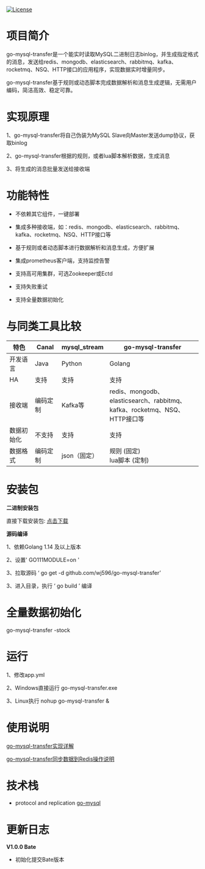 [![License](https://img.shields.io/badge/license-Apache%202-4EB1BA.svg)](https://www.apache.org/licenses/LICENSE-2.0.html)

# 项目简介

go-mysql-transfer是一个能实时读取MySQL二进制日志binlog，并生成指定格式的消息，发送给redis、mongodb、elasticsearch、rabbitmq、kafka、rocketmq、NSQ、HTTP接口的应用程序，实现数据实时增量同步。

go-mysql-transfer基于规则或动态脚本完成数据解析和消息生成逻辑，无需用户编码，简洁高效、稳定可靠。

# 实现原理

1、go-mysql-transfer将自己伪装为MySQL Slave向Master发送dump协议，获取binlog

2、go-mysql-transfer根据的规则，或者lua脚本解析数据，生成消息

3、将生成的消息批量发送给接收端

# 功能特性

- 不依赖其它组件，一键部署

- 集成多种接收端，如：redis、mongodb、elasticsearch、rabbitmq、kafka、rocketmq、NSQ、HTTP接口等

- 基于规则或者动态脚本进行数据解析和消息生成，方便扩展

- 集成prometheus客户端，支持监控告警

- 支持高可用集群，可选Zookeeper或Ectd

- 支持失败重试

- 支持全量数据初始化

# 与同类工具比较

| 特色       | Canal      | mysql_stream | go-mysql-transfer                                            |
| ---------- | ---------- | ------------ | ------------------------------------------------------------ |
| 开发语言   | Java       | Python       | Golang                                                       |
| HA         | 支持       | 支持         | 支持                                                         |
| 接收端   | 编码定制 | Kafka等      | redis、mongodb、elasticsearch、rabbitmq、<br />kafka、rocketmq、NSQ、HTTP接口等 |
| 数据初始化 | 不支持     | 支持         | 支持                                                         |
| 数据格式   | 编码定制 | json（固定） | 规则 (固定)<br />lua脚本 (定制)     

# 安装包

**二进制安装包**

直接下载安装包:  [点击下载](https://github.com/wj596/go-mysql-transfer/releases)

**源码编译**

1、依赖Golang 1.14 及以上版本

2、设置' GO111MODULE=on '

3、拉取源码 ‘ go get -d github.com/wj596/go-mysql-transfer’

3、进入目录，执行 ‘ go build ’ 编译

# 全量数据初始化

go-mysql-transfer -stock

# 运行

1、修改app.yml

2、Windows直接运行 go-mysql-transfer.exe

3、Linux执行 nohup go-mysql-transfer &

# 使用说明

[go-mysql-transfer实现详解](https://github.com/wj596/gojob/wiki/faststart?_blank)

[go-mysql-transfer同步数据到Redis操作说明](https://github.com/wj596/gojob/wiki/standalone?_blank)


# 技术栈

* protocol and replication [go-mysql](github.com/siddontang/go-mysql)

# 更新日志

**V1.0.0 Bate**

* 初始化提交Bate版本

